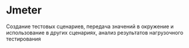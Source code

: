 # Jmeter
Создание тестовых сценариев, передача значений в окружение и использование в других сценариях, анализ результатов нагрузочного тестирования
